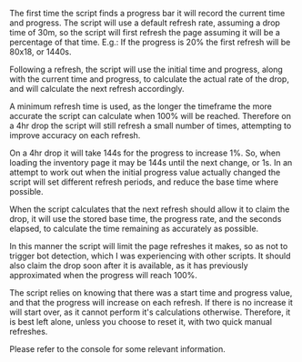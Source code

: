 The first time the script finds a progress bar it will record the current time and progress. The script will use a default refresh rate, assuming a drop time of 30m, so the script will first refresh the page assuming it will be a percentage of that time. E.g.: If the progress is 20% the first refresh will be 80x18, or 1440s.

Following a refresh, the script will use the initial time and progress, along with the current time and progress, to calculate the actual rate of the drop, and will calculate the next refresh accordingly.

A minimum refresh time is used, as the longer the timeframe the more accurate the script can calculate when 100% will be reached. Therefore on a 4hr drop the script will still refresh a small number of times, attempting to improve accuracy on each refresh.

On a 4hr drop it will take 144s for the progress to increase 1%. So, when loading the inventory page it may be 144s until the next change, or 1s. In an attempt to work out when the initial progress value actually changed the script will set different refresh periods, and reduce the base time where possible.

When the script calculates that the next refresh should allow it to claim the drop, it will use the stored base time, the progress rate, and the seconds elapsed, to calculate the time remaining as accurately as possible.

In this manner the script will limit the page refreshes it makes, so as not to trigger bot detection, which I was experiencing with other scripts. It should also claim the drop soon after it is available, as it has previously approximated when the progress will reach 100%.

The script relies on knowing that there was a start time and progress value, and that the progress will increase on each refresh. If there is no increase it will start over, as it cannot perform it's calculations otherwise. Therefore, it is best left alone, unless you choose to reset it, with two quick manual refreshes. 

Please refer to the console for some relevant information.
